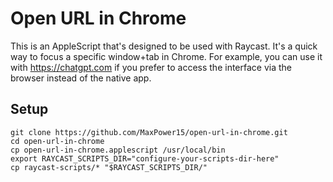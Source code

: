 # Open URL in Chrome

This is an AppleScript that's designed to be used with Raycast. It's a quick way to focus a specific window+tab in Chrome. For example, you can use it with https://chatgpt.com if you prefer to access the interface via the browser instead of the native app.

## Setup


```
git clone https://github.com/MaxPower15/open-url-in-chrome.git
cd open-url-in-chrome
cp open-url-in-chrome.applescript /usr/local/bin
export RAYCAST_SCRIPTS_DIR="configure-your-scripts-dir-here"
cp raycast-scripts/* "$RAYCAST_SCRIPTS_DIR/"
```

